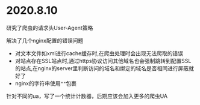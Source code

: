 # 2020.8.10

研究了爬虫的请求头User-Agent策略

解决了几个nginx配置的错误问题

- 对文本文件如xml进行cache缓存时,在爬虫处理时会出现无法爬取的错误
- 对站点存在SSL站点时,通过https协议访问其他域名也会强制跳转到配置SSL的站点,在nginx的server里判断访问的域名和绑定的域名是否相同进行屏蔽就好了
- nginx的字符串使用`""`包裹

针对不同的ua，写了一个统计计数器，后期应该会加入更多的爬虫UA